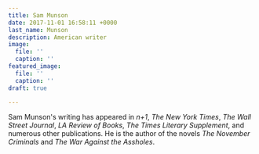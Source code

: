 ```yaml
---
title: Sam Munson
date: 2017-11-01 16:58:11 +0000
last_name: Munson
description: American writer
image:
  file: ''
  caption: ''
featured_image:
  file: ''
  caption: ''
draft: true

---
```

Sam Munson's writing has appeared in _n+1_, _The New York Times_, _The Wall Street Journal_, _LA Review of Books_, _The Times Literary Supplement_, and numerous other publications. He is the author of the novels _The November Criminals_ and _The War Against the Assholes_.